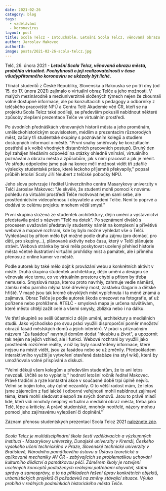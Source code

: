 ```yaml
---
date: 2021-02-26
category: blog
tags:
  - vzdělávání
  - koronavirus
layout: post
title: Scola Telcz - Intouchable. Letošní Scola Telcz, věnovaná obrazu města, proběhla virtuálně.
author: Jaroslav Makovec
authorId: 
image: posts/2021-02-26-scola-telcz.jpg
---
```


Telč, 26. února 2021 - ***Letošní Scola Telcz, věnovaná obrazu města, proběhla virtuálně. Pochybnosti o její realizovatelnosti v čase všudypřítomného koronaviru se ukázaly být liché.***

Třináct studentů z České Republiky, Slovenska a Rakouska se po tři dny (od 15. do 17. února 2021) zajímalo o virtuální obraz Telče a jeho možnosti. V malých mezinárodně a meziuniverzitně složených týmech nejen že zkoumali volně dostupné informace, ale po konzultacích s pedagogy a odborníky z telčského pracoviště NPÚ a Centra Telč Akademie věd ČR, kteří se na projektu Scola Telcz také podílejí, se především pokusili nabídnout některé způsoby zlepšení prezentace Telče ve virtuálním prostředí.

Po úvodních přednáškách věnovaných historii města a jeho proměnám, uměleckohistorickým souvislostem, médiím a prezentacím různorodých měst, začaly tři studentské skupiny s poznáváním kolegů a studiem dostupných informací o městě. "První snahy směřovaly ke konzultacím postřehů a k volbě vhodných distančních pracovních postupů. Druhý den byl zahájen hledáním odpovědí na otázky ohledně vnímání, virtuálního poznávání a obrazu města a způsobům, jak s nimi pracovat a jak je měnit. Ve středu odpoledne jsme pak na konec měli možnost vidět tři zdařilé výsledky studentské práce, které leckoho příjemně překvapily," popsal průběh letošní Scoly Jiří Neubert z telčské pobočky NPÚ.

Jeho slova potvrzuje i ředitel Univerzitního centra Masarykovy univerzity v Telči Jaroslav Makovec: "Je skvělé, že studenti mohli pomoci k novému pohledu na virtuální prostředí Telče motivovat nejen sami sebe, ale prostřednictvím videopřenosu i obyvatele a vedení Telče. Není to poprvé a dodává to celému projektu mnohem větší smysl."

První skupina složená ze studentek architektury, dějin umění a výstavnictví představila práci s názvem "Telč na dotek". Po seznámení diváků s procesem uvažování představily studentky námět na komplexní a přívětivé webové a mapové rozhraní, kde by bylo možné vyhledat vše o Telči. Vyhledávat by přitom mělo být možné podle druhu zájmu (pro domácí, pro děti, pro skupiny...), plánované aktivity nebo času, který v Telči plánujete strávit. Webová stránka by také měla poskytovat ucelený přehled historie města včetně ilustrativní virtuální prohlídky míst a památek, ale i přímého přenosu z online kamer ve městě.

Podle autorek by také mělo dojít k provázání webu a konkrétních aktivit v místě. Druhá skupina studentek architektury, dějin umění a designu se věnovala více tomu, co ve virtuálním prostoru chybí a přitom by třeba nemuselo. Smyslová mapa, kterou proto navrhly, zahrnuje vedle náměstí, zámku nebo parního mlýna také dřevěný most, zastávku Gagarin a dětské hřiště. V mapě jsou tak kromě obvyklých míst vypíchnuta i ta méně známá a zajímavá. Obraz Telče je podle autorek škoda omezovat na fotografie, ať už pořízené nebo prohlížené. #TELČ - smyslová mapa je určena návštěvám, které město chtějí zažít celé a všemi smysly, zblízka nebo i na dálku.

Ve třetí skupině se sešli účastníci z dějin umění, architektury a mediálních studií. Jako východisko pro svou práci využili disproporční poměr množství obrazů fasád městských domů a jejich interiérů. V práci s příznačným názvem "Za fasádou" navrhují domům dodat "hloubku a život", a upozornit tak nejen na jejich vzhled, ale i funkci. Webové rozhraní by využili jako prostředek rozšířené reality, v níž by byly soustředěny informace, které nejsou na místě vidět, jsou za fasádou nebo se už změnily. Předpokladem interaktivního využití je vytvoření otevřené databáze (na styl wiki), která by umožňovala volné přispívání a diskuzi.

"Velmi děkuji všem kolegům a především studentům, že to ani letos nevzdali. Určitě se to vyplatilo,"  hodnotí letošní ročník ředitel Makovec. Právě tradiční a ryze kontaktní akce v současné době trpí úplně nejvíc. Velmi se bojím toho, aby úplně nezanikly. O to větší radost mám, že letos jsme zájemcům z řad laické i odborné veřejnosti mohli nabídnout zajímavé téma, které mohli sledovat alespoň ze svých domovů. Jsou to právě mladí lidé, kteří vidí mnohdy neúplný virtuální a mediální obraz města, třeba jako Telč, lépe a kriticky. A právě studentské, mnohdy neotřelé, názory mohou pomoci jeho zajímavému vylepšení či doplnění."

Záznam přenosu studentských prezentací Scola Telcz 2021 [naleznete zde](https://www.youtube.com/watch?v=riK8Ezs3xSI&feature=youtu.be).

---

*Scola Telcz je multidisciplinární škola šesti vzdělávacích a výzkumných institucí - Masarykovy univerzity, Dunajské univerzity v Kremži, Českého vysokého učení technického v Praze, Slovenské technické univerzity v Bratislavě, Národního památkového ústavu a Ústavu teoretické a aplikované mechaniky AV ČR - zabývajících se problematikou uchování kulturního dědictví a památkovou péčí. Záměrem školy je rozvíjení ucelených konceptů podložených reálnými potřebami obyvatel, státní správy a samosprávy, a to na příkladech řešení úprav konkrétních objektů, urbanistických projektů či požadavků na změny stávající situace. Výuka probíhá v reálných podmínkách historického města Telče.*


